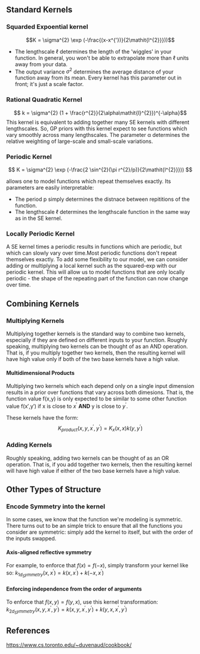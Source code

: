 ## Standard Kernels
### Squarded Expoential kernel
$$K = \sigma^{2} \exp (-\frac{(x-x^{'})}{2\mathit{l^{2}}}))$$
- The lengthscale ℓ determines the length of the 'wiggles' in your function. In general, you won't be able to extrapolate more than ℓ units away from your data.
- The output variance $σ^{2}$ determines the average distance of your function away from its mean. Every kernel has this parameter out in front; it's just a scale factor.

### Rational Quadratic Kernel
$$ k = \sigma^{2} (1 + \frac{r^{2}}{2\alpha\mathit{l}^{2}})^{-\alpha}$$
This kernel is equivalent to adding together many SE kernels with different lengthscales. So, GP priors with this kernel expect to see functions which vary smoothly across many lengthscales. The parameter α determines the relative weighting of large-scale and small-scale variations.

### Periodic Kernel
$$ K = \sigma^{2} \exp (-\frac{2 \sin^{2}(\pi r^{2}/p)}{2\mathit{l^{2}}})) $$

allows one to model functions which repeat themselves exactly. Its parameters are easily interpretable:
- The period p simply determines the distnace between repititions of the function.
- The lengthscale ℓ determines the lengthscale function in the same way as in the SE kernel.

### Locally Periodic Kernel
A SE kernel times a periodic results in functions which are periodic, but which can slowly vary over time.Most periodic functions don't repeat themselves exactly. To add some flexibility to our model, we can consider adding or multiplying a local kernel such as the squared-exp with our periodic kernel. This will allow us to model functions that are only locally periodic - the shape of the repeating part of the function can now change over time. 

## Combining Kernels
### Multiplying Kernels
Multiplying together kernels is the standard way to combine two kernels, especially if they are defined on different inputs to your function.
Roughly speaking, multiplying two kernels can be thought of as an AND operation. That is, if you multiply together two kernels, then the resulting kernel will have high value only if both of the two base kernels have a high value. 
#### Multidimensional Products
Multiplying two kernels which each depend only on a single input dimension results in a prior over functions that vary across both dimesions. That is, the function value f(x,y) is only expected to be similar to some other function value f(x′,y′) if x is close to $x^{′}$ **AND** y is close to $y^{′}$. 

These kernels have the form: 
$$K_{product}(x,y,x^{′},y^{′})=K_{x}(x,x^{})k_{}(y,y^{'})$$ 

### Adding Kernels
Roughly speaking, adding two kernels can be thought of as an OR operation. That is, if you add together two kernels, then the resulting kernel will have high value if either of the two base kernels have a high value.

## Other Types of Structure
### Encode Symmetry into the kernel
In some cases, we know that the function we're modeling is symmetric. There turns out to be an simple trick to ensure that all the functions you consider are symmetric: simply add the kernel to itself, but with the order of the inputs swapped.
#### Axis-aligned reflective symmetry
For example, to enforce that $f(x)=f(−x)$, simply transform your kernel like so: $k_{1d_Symmetry}(x,x^{′})=k(x,x^{′})+k(−x,x^{'})$ 
#### Enforcing independence from the order of arguments
To enforce that $f(x,y)=f(y,x)$, use this kernel transformation: $k_{2d_Symmetry}(x,y,x^{′},y^{′})=k(x,y,x^{′},y^{′})+k(y,x,x^{′},y^{'})$ 
## References
https://www.cs.toronto.edu/~duvenaud/cookbook/
